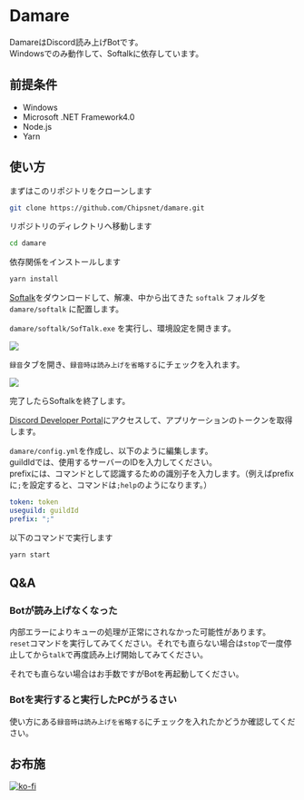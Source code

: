 # Damare

DamareはDiscord読み上げBotです。    
Windowsでのみ動作して、Softalkに依存しています。

## 前提条件

- Windows
- Microsoft .NET Framework4.0
- Node.js
- Yarn

## 使い方

まずはこのリポジトリをクローンします

```bash
git clone https://github.com/Chipsnet/damare.git
```

リポジトリのディレクトリへ移動します

```bash
cd damare
```

依存関係をインストールします

```bash
yarn install
```

[Softalk](https://www.vector.co.jp/soft/winnt/art/se412443.html)をダウンロードして、解凍、中から出てきた `softalk` フォルダを `damare/softalk` に配置します。

`damare/softalk/SofTalk.exe` を実行し、環境設定を開きます。

![](https://i.gyazo.com/a19435f44264640bbc57a80038a4922d.png)

`録音`タブを開き、`録音時は読み上げを省略する`にチェックを入れます。

![](https://i.gyazo.com/e50302643ac4ca110999947dcf55ce91.png)

完了したらSoftalkを終了します。

[Discord Developer Portal](https://discord.com/developers/applications)にアクセスして、アプリケーションのトークンを取得します。

`damare/config.yml`を作成し、以下のように編集します。      
guildIdでは、使用するサーバーのIDを入力してください。       
prefixには、コマンドとして認識するための識別子を入力します。（例えばprefixに`;`を設定すると、コマンドは`;help`のようになります。）

```yml
token: token
useguild: guildId
prefix: ";"
```

以下のコマンドで実行します

```bash
yarn start
```

## Q&A

### Botが読み上げなくなった

内部エラーによりキューの処理が正常にされなかった可能性があります。      
`reset`コマンドを実行してみてください。それでも直らない場合は`stop`で一度停止してから`talk`で再度読み上げ開始してみてください。

それでも直らない場合はお手数ですがBotを再起動してください。

### Botを実行すると実行したPCがうるさい

使い方にある`録音時は読み上げを省略する`にチェックを入れたかどうか確認してください。

## お布施

[![ko-fi](https://ko-fi.com/img/githubbutton_sm.svg)](https://ko-fi.com/A0A81VPXD)